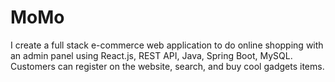 # MoMo
I create a full stack e-commerce web application to do online shopping with an admin panel using React.js, REST API, Java, Spring Boot, MySQL. Customers can register on the website, search, and buy cool gadgets items.
